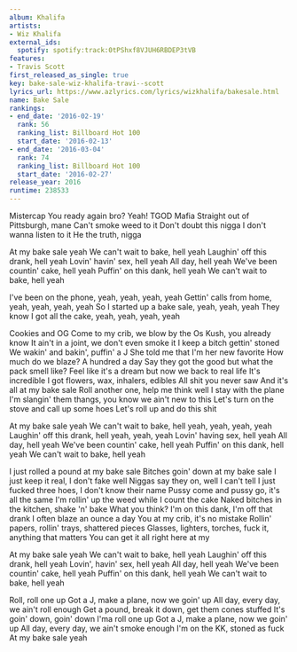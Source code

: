 ```yaml
---
album: Khalifa
artists:
- Wiz Khalifa
external_ids:
  spotify: spotify:track:0tPShxf8VJUH6RBDEP3tVB
features:
- Travis Scott
first_released_as_single: true
key: bake-sale-wiz-khalifa-travi--scott
lyrics_url: https://www.azlyrics.com/lyrics/wizkhalifa/bakesale.html
name: Bake Sale
rankings:
- end_date: '2016-02-19'
  rank: 56
  ranking_list: Billboard Hot 100
  start_date: '2016-02-13'
- end_date: '2016-03-04'
  rank: 74
  ranking_list: Billboard Hot 100
  start_date: '2016-02-27'
release_year: 2016
runtime: 238533
---
```

Mistercap
You ready again bro?
Yeah!
TGOD Mafia
Straight out of Pittsburgh, mane
Can't smoke weed to it
Don't doubt this nigga
I don't wanna listen to it
He the truth, nigga


At my bake sale yeah
We can't wait to bake, hell yeah
Laughin' off this drank, hell yeah
Lovin' havin' sex, hell yeah
All day, hell yeah
We've been countin' cake, hell yeah
Puffin' on this dank, hell yeah
We can't wait to bake, hell yeah

I've been on the phone, yeah, yeah, yeah, yeah
Gettin' calls from home, yeah, yeah, yeah, yeah
So I started up a bake sale, yeah, yeah, yeah
They know I got all the cake, yeah, yeah, yeah, yeah


Cookies and OG
Come to my crib, we blow by the Os
Kush, you already know
It ain't in a joint, we don't even smoke it
I keep a bitch gettin' stoned
We wakin' and bakin', puffin' a J
She told me that I'm her new favorite
How much do we blaze? A hundred a day
Say they got the good but what the pack smell like?
Feel like it's a dream but now we back to real life
It's incredible
I got flowers, wax, inhalers, edibles
All shit you never saw
And it's all at my bake sale
Roll another one, help me think well
I stay with the plane
I'm slangin' them thangs, you know we ain't new to this
Let's turn on the stove and call up some hoes
Let's roll up and do this shit


At my bake sale yeah
We can't wait to bake, hell yeah, yeah, yeah, yeah
Laughin' off this drank, hell yeah, yeah, yeah
Lovin' having sex, hell yeah
All day, hell yeah
We've been countin' cake, hell yeah
Puffin' on this dank, hell yeah
We can't wait to bake, hell yeah


I just rolled a pound at my bake sale
Bitches goin' down at my bake sale
I just keep it real, I don't fake well
Niggas say they on, well I can't tell
I just fucked three hoes, I don't know their name
Pussy come and pussy go, it's all the same
I'm rollin' up the weed while I count the cake
Naked bitches in the kitchen, shake 'n' bake
What you think? I'm on this dank, I'm off that drank
I often blaze an ounce a day
You at my crib, it's no mistake
Rollin' papers, rollin' trays, shattered pieces
Glasses, lighters, torches, fuck it, anything that matters
You can get it all right here at my


At my bake sale yeah
We can't wait to bake, hell yeah
Laughin' off this drank, hell yeah
Lovin', havin' sex, hell yeah
All day, hell yeah
We've been countin' cake, hell yeah
Puffin' on this dank, hell yeah
We can't wait to bake, hell yeah


Roll, roll one up
Got a J, make a plane, now we goin' up
All day, every day, we ain't roll enough
Get a pound, break it down, get them cones stuffed
It's goin' down, goin' down
I'ma roll one up
Got a J, make a plane, now we goin' up
All day, every day, we ain't smoke enough
I'm on the KK, stoned as fuck
At my bake sale yeah
